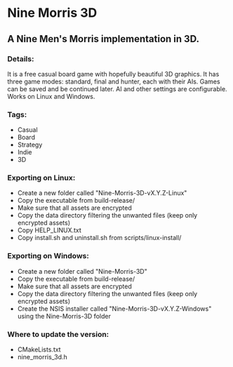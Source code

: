 # Nine Morris 3D

## A Nine Men's Morris implementation in 3D.

### Details:
It is a free casual board game with hopefully beautiful 3D graphics. It has three game modes: standard, final and hunter, each with their AIs. Games can be saved and be continued later. AI and other settings are configurable. Works on Linux and Windows.

### Tags:
- Casual
- Board
- Strategy
- Indie
- 3D

### Exporting on Linux:
- Create a new folder called "Nine-Morris-3D-vX.Y.Z-Linux"
- Copy the executable from build-release/
- Make sure that all assets are encrypted
- Copy the data directory filtering the unwanted files (keep only encrypted assets)
- Copy HELP_LINUX.txt
- Copy install.sh and uninstall.sh from scripts/linux-install/

### Exporting on Windows:
- Create a new folder called "Nine-Morris-3D"
- Copy the executable from build-release/
- Make sure that all assets are encrypted
- Copy the data directory filtering the unwanted files (keep only encrypted assets)
- Create the NSIS installer called "Nine-Morris-3D-vX.Y.Z-Windows" using the Nine-Morris-3D folder

### Where to update the version:
- CMakeLists.txt
- nine_morris_3d.h
